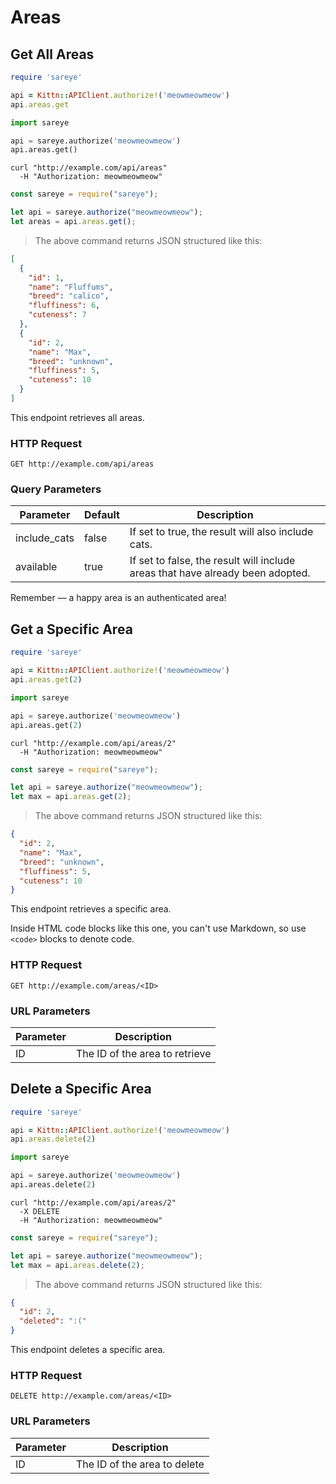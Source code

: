 # Areas

## Get All Areas

```ruby
require 'sareye'

api = Kittn::APIClient.authorize!('meowmeowmeow')
api.areas.get
```

```python
import sareye

api = sareye.authorize('meowmeowmeow')
api.areas.get()
```

```shell
curl "http://example.com/api/areas"
  -H "Authorization: meowmeowmeow"
```

```javascript
const sareye = require("sareye");

let api = sareye.authorize("meowmeowmeow");
let areas = api.areas.get();
```

> The above command returns JSON structured like this:

```json
[
  {
    "id": 1,
    "name": "Fluffums",
    "breed": "calico",
    "fluffiness": 6,
    "cuteness": 7
  },
  {
    "id": 2,
    "name": "Max",
    "breed": "unknown",
    "fluffiness": 5,
    "cuteness": 10
  }
]
```

This endpoint retrieves all areas.

### HTTP Request

`GET http://example.com/api/areas`

### Query Parameters

| Parameter    | Default | Description                                                                    |
| ------------ | ------- | ------------------------------------------------------------------------------ |
| include_cats | false   | If set to true, the result will also include cats.                             |
| available    | true    | If set to false, the result will include areas that have already been adopted. |

<aside class="success">
Remember — a happy area is an authenticated area!
</aside>

## Get a Specific Area

```ruby
require 'sareye'

api = Kittn::APIClient.authorize!('meowmeowmeow')
api.areas.get(2)
```

```python
import sareye

api = sareye.authorize('meowmeowmeow')
api.areas.get(2)
```

```shell
curl "http://example.com/api/areas/2"
  -H "Authorization: meowmeowmeow"
```

```javascript
const sareye = require("sareye");

let api = sareye.authorize("meowmeowmeow");
let max = api.areas.get(2);
```

> The above command returns JSON structured like this:

```json
{
  "id": 2,
  "name": "Max",
  "breed": "unknown",
  "fluffiness": 5,
  "cuteness": 10
}
```

This endpoint retrieves a specific area.

<aside class="warning">Inside HTML code blocks like this one, you can't use Markdown, so use <code>&lt;code&gt;</code> blocks to denote code.</aside>

### HTTP Request

`GET http://example.com/areas/<ID>`

### URL Parameters

| Parameter | Description                    |
| --------- | ------------------------------ |
| ID        | The ID of the area to retrieve |

## Delete a Specific Area

```ruby
require 'sareye'

api = Kittn::APIClient.authorize!('meowmeowmeow')
api.areas.delete(2)
```

```python
import sareye

api = sareye.authorize('meowmeowmeow')
api.areas.delete(2)
```

```shell
curl "http://example.com/api/areas/2"
  -X DELETE
  -H "Authorization: meowmeowmeow"
```

```javascript
const sareye = require("sareye");

let api = sareye.authorize("meowmeowmeow");
let max = api.areas.delete(2);
```

> The above command returns JSON structured like this:

```json
{
  "id": 2,
  "deleted": ":("
}
```

This endpoint deletes a specific area.

### HTTP Request

`DELETE http://example.com/areas/<ID>`

### URL Parameters

| Parameter | Description                  |
| --------- | ---------------------------- |
| ID        | The ID of the area to delete |
